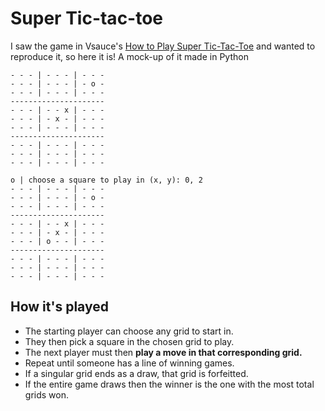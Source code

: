# Super Tic-tac-toe

I saw the game in Vsauce's [How to Play Super Tic-Tac-Toe](https://www.youtube.com/watch?v=_Na3a1ZrX7c) and wanted to reproduce it, so here it is! A mock-up of it made in Python

```shell
- - - | - - - | - - -
- - - | - - - | - o -
- - - | - - - | - - -
---------------------
- - - | - - x | - - -
- - - | - x - | - - -
- - - | - - - | - - -
---------------------
- - - | - - - | - - -
- - - | - - - | - - -
- - - | - - - | - - -

o | choose a square to play in (x, y): 0, 2
- - - | - - - | - - -
- - - | - - - | - o -
- - - | - - - | - - -
---------------------
- - - | - - x | - - -
- - - | - x - | - - -
- - - | o - - | - - -
---------------------
- - - | - - - | - - -
- - - | - - - | - - -
- - - | - - - | - - -
```

## How it's played
- The starting player can choose any grid to start in.
- They then pick a square in the chosen grid to play.
- The next player must then **play a move in that corresponding grid.**
- Repeat until someone has a line of winning games.
- If a singular grid ends as a draw, that grid is forfeitted.
- If the entire game draws then the winner is the one with the most total grids won.